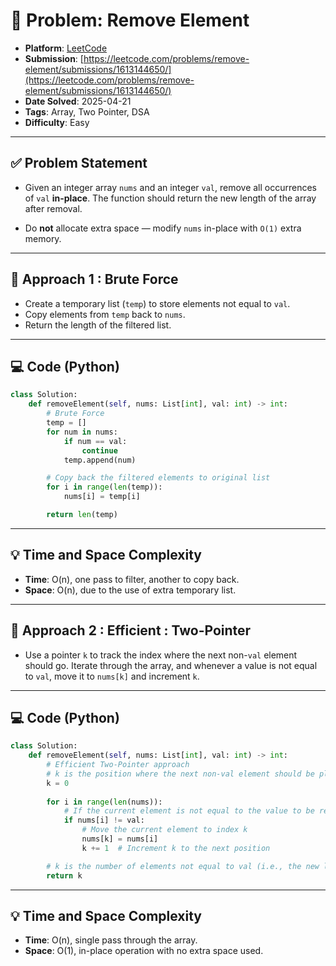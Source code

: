 # 🧲 Problem: Remove Element

- **Platform**: [LeetCode](https://leetcode.com/problems/remove-element/description/)
- **Submission**: [https://leetcode.com/problems/remove-element/submissions/1613144650/](https://leetcode.com/problems/remove-element/submissions/1613144650/)
- **Date Solved**: 2025-04-21
- **Tags**: Array, Two Pointer, DSA
- **Difficulty**: Easy

---

## ✅ Problem Statement
- Given an integer array `nums` and an integer `val`, remove all occurrences of `val` **in-place**. The function should return the new length of the array after removal.

- Do **not** allocate extra space — modify `nums` in-place with `O(1)` extra memory.


---

## 🚀 Approach 1 : Brute Force
- Create a temporary list (`temp`) to store elements not equal to `val`.
- Copy elements from `temp` back to `nums`.
- Return the length of the filtered list.

---

## 💻 Code (Python)

```python
class Solution:
    def removeElement(self, nums: List[int], val: int) -> int:
        # Brute Force
        temp = []
        for num in nums:
            if num == val:
                continue
            temp.append(num)

        # Copy back the filtered elements to original list
        for i in range(len(temp)):
            nums[i] = temp[i]

        return len(temp)
```

---

## 💡 Time and Space Complexity
- **Time**: O(n), one pass to filter, another to copy back.
- **Space**: O(n), due to the use of extra temporary list.

---
## 🚀 Approach 2 : Efficient : Two-Pointer
- Use a pointer `k` to track the index where the next non-`val` element should go. Iterate through the array, and whenever a value is not equal to `val`, move it to `nums[k]` and increment `k`.


---

## 💻 Code (Python)

```python
class Solution:
    def removeElement(self, nums: List[int], val: int) -> int:
        # Efficient Two-Pointer approach
        # k is the position where the next non-val element should be placed
        k = 0
        
        for i in range(len(nums)):
            # If the current element is not equal to the value to be removed
            if nums[i] != val:
                # Move the current element to index k
                nums[k] = nums[i]
                k += 1  # Increment k to the next position

        # k is the number of elements not equal to val (i.e., the new length of the array)
        return k

```

---

## 💡 Time and Space Complexity
- **Time**: O(n), single pass through the array.
- **Space**: O(1), in-place operation with no extra space used. 
